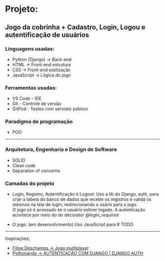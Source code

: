 # Projeto:

## Jogo da cobrinha + Cadastro, Login, Logou e autentificação de usuários

### Linguagens usadas: 
- Python (Django) -> Back-end
- HTML -> Front-end estrutura
- CSS -> Front-end estilização
- JavaScript -> Lógica do jogo

### Ferramentas usadas:
- VS Code - IDE
- Git - Controle de versão
- GitPod - Testes com servidor público

### Paradigma de programação
- POO

---
### Arquitetura, Engenharia e Design de Software

- SOLID
- Clean code
- Separation of concerns

### Camadas do projeto

- Login, Registro, Autentificação e Logout: 
Uso a lib do Django, auth, para criar a tabela do banco de dados que recebe os registros e valida os mesmos na tela de login, redirecionando o usário para o jogo.  
O jogo só é acessado se o usuário estiver logado. A autenticação acontece por meio do do decorator *@login_required*

- O jogo: (em desenvolvimento)
Uso JavaScript para # TODO

---

Inspirações;
- [Filipe Deschamps -> Jogo multiplayer](https://www.youtube.com/watch?v=0sTfIZvjYJk&list=PLMdYygf53DP5SVQQrkKCVWDS0TwYLVitL&pp=iAQB)
- [Pythonando -> AUTENTICAÇÃO COM DJANGO | DJANGO AUTH](https://www.youtube.com/watch?v=gdhiA6wObw0)
